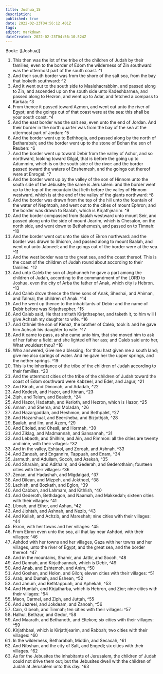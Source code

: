 ```yaml
---
title: Joshua_15
description: 
published: true
date: 2022-02-23T04:56:12.401Z
tags: 
editor: markdown
dateCreated: 2022-02-23T04:56:10.524Z
---
```


 Book:: [[Joshua]]
 1. This then was the lot of the tribe of the children of Judah by their families; even to the border of Edom the wilderness of Zin southward was the uttermost part of the south coast. ^1
 2. And their south border was from the shore of the salt sea, from the bay that looketh southward: ^2
 3. And it went out to the south side to Maalehacrabbim, and passed along to Zin, and ascended up on the south side unto Kadeshbarnea, and passed along to Hezron, and went up to Adar, and fetched a compass to Karkaa: ^3
 4. From thence it passed toward Azmon, and went out unto the river of Egypt; and the goings out of that coast were at the sea: this shall be your south coast. ^4
 5. And the east border was the salt sea, even unto the end of Jordan. And their border in the north quarter was from the bay of the sea at the uttermost part of Jordan: ^5
 6. And the border went up to Bethhogla, and passed along by the north of Betharabah; and the border went up to the stone of Bohan the son of Reuben: ^6
 7. And the border went up toward Debir from the valley of Achor, and so northward, looking toward Gilgal, that is before the going up to Adummim, which is on the south side of the river: and the border passed toward the waters of Enshemesh, and the goings out thereof were at Enrogel: ^7
 8. And the border went up by the valley of the son of Hinnom unto the south side of the Jebusite; the same is Jerusalem: and the border went up to the top of the mountain that lieth before the valley of Hinnom westward, which is at the end of the valley of the giants northward: ^8
 9. And the border was drawn from the top of the hill unto the fountain of the water of Nephtoah, and went out to the cities of mount Ephron; and the border was drawn to Baalah, which is Kirjathjearim: ^9
 10. And the border compassed from Baalah westward unto mount Seir, and passed along unto the side of mount Jearim, which is Chesalon, on the north side, and went down to Bethshemesh, and passed on to Timnah: ^10
 11. And the border went out unto the side of Ekron northward: and the border was drawn to Shicron, and passed along to mount Baalah, and went out unto Jabneel; and the goings out of the border were at the sea. ^11
 12. And the west border was to the great sea, and the coast thereof. This is the coast of the children of Judah round about according to their families. ^12
 13. And unto Caleb the son of Jephunneh he gave a part among the children of Judah, according to the commandment of the LORD to Joshua, even the city of Arba the father of Anak, which city is Hebron. ^13
 14. And Caleb drove thence the three sons of Anak, Sheshai, and Ahiman, and Talmai, the children of Anak. ^14
 15. And he went up thence to the inhabitants of Debir: and the name of Debir before was Kirjathsepher. ^15
 16. And Caleb said, He that smiteth Kirjathsepher, and taketh it, to him will I give Achsah my daughter to wife. ^16
 17. And Othniel the son of Kenaz, the brother of Caleb, took it: and he gave him Achsah his daughter to wife. ^17
 18. And it came to pass, as she came unto him, that she moved him to ask of her father a field: and she lighted off her ass; and Caleb said unto her, What wouldest thou? ^18
 19. Who answered, Give me a blessing; for thou hast given me a south land; give me also springs of water. And he gave her the upper springs, and the nether springs. ^19
 20. This is the inheritance of the tribe of the children of Judah according to their families. ^20
 21. And the uttermost cities of the tribe of the children of Judah toward the coast of Edom southward were Kabzeel, and Eder, and Jagur, ^21
 22. And Kinah, and Dimonah, and Adadah, ^22
 23. And Kedesh, and Hazor, and Ithnan, ^23
 24. Ziph, and Telem, and Bealoth, ^24
 25. And Hazor, Hadattah, and Kerioth, and Hezron, which is Hazor, ^25
 26. Amam, and Shema, and Moladah, ^26
 27. And Hazargaddah, and Heshmon, and Bethpalet, ^27
 28. And Hazarshual, and Beersheba, and Bizjothjah, ^28
 29. Baalah, and Iim, and Azem, ^29
 30. And Eltolad, and Chesil, and Hormah, ^30
 31. And Ziklag, and Madmannah, and Sansannah, ^31
 32. And Lebaoth, and Shilhim, and Ain, and Rimmon: all the cities are twenty and nine, with their villages: ^32
 33. And in the valley, Eshtaol, and Zoreah, and Ashnah, ^33
 34. And Zanoah, and Engannim, Tappuah, and Enam, ^34
 35. Jarmuth, and Adullam, Socoh, and Azekah, ^35
 36. And Sharaim, and Adithaim, and Gederah, and Gederothaim; fourteen cities with their villages: ^36
 37. Zenan, and Hadashah, and Migdalgad, ^37
 38. And Dilean, and Mizpeh, and Joktheel, ^38
 39. Lachish, and Bozkath, and Eglon, ^39
 40. And Cabbon, and Lahmam, and Kithlish, ^40
 41. And Gederoth, Bethdagon, and Naamah, and Makkedah; sixteen cities with their villages: ^41
 42. Libnah, and Ether, and Ashan, ^42
 43. And Jiphtah, and Ashnah, and Nezib, ^43
 44. And Keilah, and Achzib, and Mareshah; nine cities with their villages: ^44
 45. Ekron, with her towns and her villages: ^45
 46. From Ekron even unto the sea, all that lay near Ashdod, with their villages: ^46
 47. Ashdod with her towns and her villages, Gaza with her towns and her villages, unto the river of Egypt, and the great sea, and the border thereof: ^47
 48. And in the mountains, Shamir, and Jattir, and Socoh, ^48
 49. And Dannah, and Kirjathsannah, which is Debir, ^49
 50. And Anab, and Eshtemoh, and Anim, ^50
 51. And Goshen, and Holon, and Giloh; eleven cities with their villages: ^51
 52. Arab, and Dumah, and Eshean, ^52
 53. And Janum, and Bethtappuah, and Aphekah, ^53
 54. And Humtah, and Kirjatharba, which is Hebron, and Zior; nine cities with their villages: ^54
 55. Maon, Carmel, and Ziph, and Juttah, ^55
 56. And Jezreel, and Jokdeam, and Zanoah, ^56
 57. Cain, Gibeah, and Timnah; ten cities with their villages: ^57
 58. Halhul, Bethzur, and Gedor, ^58
 59. And Maarath, and Bethanoth, and Eltekon; six cities with their villages: ^59
 60. Kirjathbaal, which is Kirjathjearim, and Rabbah; two cities with their villages: ^60
 61. In the wilderness, Betharabah, Middin, and Secacah, ^61
 62. And Nibshan, and the city of Salt, and Engedi; six cities with their villages. ^62
 63. As for the Jebusites the inhabitants of Jerusalem, the children of Judah could not drive them out; but the Jebusites dwell with the children of Judah at Jerusalem unto this day. ^63
